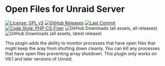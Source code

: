 Open Files for Unraid Server
============================

[![License: GPL v3](https://img.shields.io/badge/License-GPLv3-blue.svg)](LICENSE)
[![GitHub Releases](https://img.shields.io/github/v/release/dkaser/unraid-openfiles)](https://github.com/dkaser/unraid-openfiles/releases)
[![Last Commit](https://img.shields.io/github/last-commit/dkaser/unraid-openfiles)](https://github.com/dkaser/unraid-openfiles/commits/main/)
[![Code Style: PHP-CS-Fixer](https://img.shields.io/badge/code%20style-php--cs--fixer-brightgreen.svg)](https://github.com/FriendsOfPHP/PHP-CS-Fixer)
![GitHub Downloads (all assets, all releases)](https://img.shields.io/github/downloads/dkaser/unraid-openfiles/total)
![GitHub Downloads (all assets, latest release)](https://img.shields.io/github/downloads/dkaser/unraid-openfiles/latest/total)

This plugin adds the ability to monitor processes that have open files that might keep the aray from shutting down cleanly.  You can kill any processes that have open files preventing array shutdown.  This plugin only works on V6.1 and later versions of Unraid.